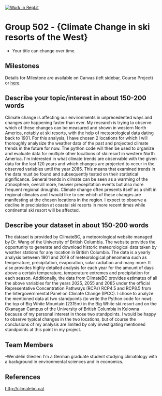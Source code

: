 [![Work in Repl.it](https://classroom.github.com/assets/work-in-replit-14baed9a392b3a25080506f3b7b6d57f295ec2978f6f33ec97e36a161684cbe9.svg)](https://classroom.github.com/online_ide?assignment_repo_id=311722&assignment_repo_type=GroupAssignmentRepo)
# Group 502 - {Climate Change in ski resorts of the West}

- Your title can change over time.

## Milestones

Details for Milestone are available on Canvas (left sidebar, Course Project) or [here](https://firas.moosvi.com/courses/data301/project/milestone01.html).

## Describe your topic/interest in about 150-200 words

Climate change is affecting our environments in unprecedented ways and changes are happening faster than ever. My research is trying to observe which of these changes can be measured and shown in western North America, notably at ski resorts, with the help of meteorological data dating back to 1901. For this analysis, I have chosen 2 locations for which I will thoroughly analysize the weather data of the past and projected climate trends in the future for now. The python code will then be used to organize and evaluate data for multiple other locations of ski resort in western North America.
I'm interested in what climate trends are observable with the given data for the last 120 years and which changes are projected to occur in the observed variables until the year 2085. This means that examined trends in the data must be found and subsequently tested on their statistical significance.
General trends in climate can be seen as a warming of the atmosphere, overall more, heavier precepitation events but also more frequent regional droughts. Climate change often presents itself as a shift in regional climates and I would like to see which of these changes are manifesting at the chosen locations in the region.
I expect to observe a decline in precipiation at coastal ski resorts in more recent times while continental ski resort will be affected.

## Describe your dataset in about 150-200 words

The dataset is provided by ClimateBC, a meteorological website managed by Dr. Wang of the University of British Columbia. The website provides the opportunity to generate and download historic meteorological data taken by weather stations for any location in British Columbia.
The data is a yearly analysis between 1901 and 2019 of meteorological phenomena such as temperature, precipitation, evaporation, solar radiation and many more. It also provides highly detailed analysis for each year for the amount of days above a certain temperature, temperature extremes and precipitation for each season. Additionally, the data from ClimateBC provides estimates of all the above variables for the years 2025, 2055 and 2085 under the official Representative Concentration Pathways (RCPs) RCP4.5 and RCP8.5 from the Intergovernmental Panel on Climate Change (IPCC).
I chose to analyze the mentioned data at two standpoints (to write the Python code for now): the top of Big White Mountain (2315m) in the Big White ski resort and on the Okanagan Campus of the University of British Columbia in Kelowna because of my personal interest in those two standpoints. I would be happy to observe typical changes in the two locations, but of course the conclusions of my analysis are limited by only investigating mentioned standpoints at this point in my project.

## Team Members

-Wendelin Giesler: I'm a German graduate student studying climatology with a background in environmental sciences and in economics.

## References

http://climatebc.ca/

